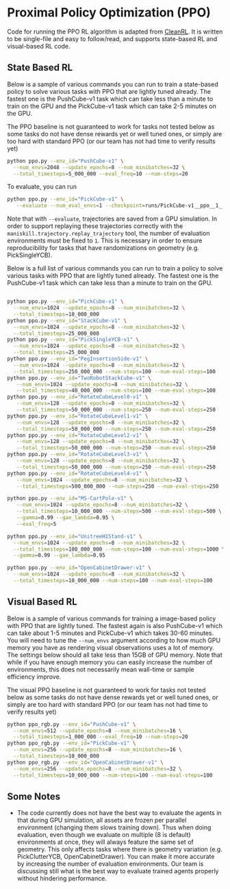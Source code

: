 # Proximal Policy Optimization (PPO)

Code for running the PPO RL algorithm is adapted from [CleanRL](https://github.com/vwxyzjn/cleanrl/). It is written to be single-file and easy to follow/read, and supports state-based RL and visual-based RL code.


## State Based RL

Below is a sample of various commands you can run to train a state-based policy to solve various tasks with PPO that are lightly tuned already. The fastest one is the PushCube-v1 task which can take less than a minute to train on the GPU and the PickCube-v1 task which can take 2-5 minutes on the GPU.

The PPO baseline is not guaranteed to work for tasks not tested below as some tasks do not have dense rewards yet or well tuned ones, or simply are too hard with standard PPO (or our team has not had time to verify results yet)


```bash
python ppo.py --env_id="PushCube-v1" \
  --num_envs=2048 --update_epochs=8 --num_minibatches=32 \
  --total_timesteps=5_000_000 --eval_freq=10 --num-steps=20
```

To evaluate, you can run
```bash
python ppo.py --env_id="PickCube-v1" \
   --evaluate --num_eval_envs=1 --checkpoint=runs/PickCube-v1__ppo__1__1710225023/ppo_101.cleanrl_model
```

Note that with `--evaluate`, trajectories are saved from a GPU simulation. In order to support replaying these trajectories correctly with the `maniskill.trajectory.replay_trajectory` tool, the number of evaluation environments must be fixed to `1`. This is necessary in order to ensure reproducibility for tasks that have randomizations on geometry (e.g. PickSingleYCB).


Below is a full list of various commands you can run to train a policy to solve various tasks with PPO that are lightly tuned already. The fastest one is the PushCube-v1 task which can take less than a minute to train on the GPU.

```bash

python ppo.py --env_id="PickCube-v1" \
  --num_envs=1024 --update_epochs=8 --num_minibatches=32 \
  --total_timesteps=10_000_000
python ppo.py --env_id="StackCube-v1" \
  --num_envs=1024 --update_epochs=8 --num_minibatches=32 \
  --total_timesteps=25_000_000
python ppo.py --env_id="PickSingleYCB-v1" \
  --num_envs=1024 --update_epochs=8 --num_minibatches=32 \
  --total_timesteps=25_000_000
python ppo.py --env_id="PegInsertionSide-v1" \
  --num_envs=1024 --update_epochs=8 --num_minibatches=32 \
  --total_timesteps=250_000_000 --num-steps=100 --num-eval-steps=100
python ppo.py --env_id="TwoRobotStackCube-v1" \
   --num_envs=1024 --update_epochs=8 --num_minibatches=32 \
   --total_timesteps=40_000_000 --num-steps=100 --num-eval-steps=100
python ppo.py --env_id="RotateCubeLevel0-v1" \
   --num_envs=128 --update_epochs=8 --num_minibatches=32 \
   --total_timesteps=50_000_000 --num-steps=250 --num-eval-steps=250
python ppo.py --env_id="RotateCubeLevel1-v1" \
   --num_envs=128 --update_epochs=8 --num_minibatches=32 \
   --total_timesteps=50_000_000 --num-steps=250 --num-eval-steps=250
python ppo.py --env_id="RotateCubeLevel2-v1" \
   --num_envs=128 --update_epochs=8 --num_minibatches=32 \
   --total_timesteps=50_000_000 --num-steps=250 --num-eval-steps=250
python ppo.py --env_id="RotateCubeLevel3-v1" \
   --num_envs=128 --update_epochs=8 --num_minibatches=32 \
   --total_timesteps=50_000_000 --num-steps=250 --num-eval-steps=250
python ppo.py --env_id="RotateCubeLevel4-v1" \
   --num_envs=1024 --update_epochs=8 --num_minibatches=32 \
   --total_timesteps=500_000_000 --num-steps=250 --num-eval-steps=250

python ppo.py --env_id="MS-CartPole-v1" \
   --num_envs=1024 --update_epochs=8 --num_minibatches=32 \
   --total_timesteps=10_000_000 --num-steps=500 --num-eval-steps=500 \
   --gamma=0.99 --gae_lambda=0.95 \
   --eval_freq=5

python ppo.py --env_id="UnitreeH1Stand-v1" \
  --num_envs=1024 --update_epochs=8 --num_minibatches=32 \
  --total_timesteps=100_000_000 --num-steps=100 --num-eval-steps=1000 \
  --gamma=0.99 --gae_lambda=0.95

python ppo.py --env_id="OpenCabinetDrawer-v1" \
  --num_envs=1024 --update_epochs=8 --num_minibatches=32 \
  --total_timesteps=10_000_000 --num-steps=100 --num-eval-steps=100   
```

## Visual Based RL

Below is a sample of various commands for training a image-based policy with PPO that are lightly tuned. The fastest again is also PushCube-v1 which can take about 1-5 minutes and PickCube-v1 which takes 30-60 minutes. You will need to tune the `--num_envs` argument according to how much GPU memory you have as rendering visual observations uses a lot of memory. The settings below should all take less than 15GB of GPU memory. Note that while if you have enough memory you can easily increase the number of environments, this does not necessarily mean wall-time or sample efficiency improve.

The visual PPO baseline is not guaranteed to work for tasks not tested below as some tasks do not have dense rewards yet or well tuned ones, or simply are too hard with standard PPO (or our team has not had time to verify results yet)



```bash
python ppo_rgb.py --env_id="PushCube-v1" \
  --num_envs=512 --update_epochs=8 --num_minibatches=16 \
  --total_timesteps=1_000_000 --eval_freq=10 --num-steps=20
python ppo_rgb.py --env_id="PickCube-v1" \
  --num_envs=256 --update_epochs=8 --num_minibatches=16 \
  --total_timesteps=10_000_000
python ppo_rgb.py --env_id="OpenCabinetDrawer-v1" \
  --num_envs=256 --update_epochs=8 --num_minibatches=32 \
  --total_timesteps=10_000_000 --num-steps=100 --num-eval-steps=100
```

## Some Notes

- The code currently does not have the best way to evaluate the agents in that during GPU simulation, all assets are frozen per parallel environment (changing them slows training down). Thus when doing evaluation, even though we evaluate on multiple (8 is default) environments at once, they will always feature the same set of geometry. This only affects tasks where there is geometry variation (e.g. PickClutterYCB, OpenCabinetDrawer). You can make it more accurate by increasing the number of evaluation environments. Our team is discussing still what is the best way to evaluate trained agents properly without hindering performance.